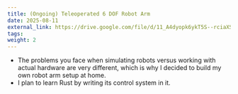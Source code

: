```yaml
---
title: (Ongoing) Teleoperated 6 DOF Robot Arm
date: 2025-08-11
external_link: https://drive.google.com/file/d/11_A4dyopk6ykT5S--rciaXSho9IaOo9-/view?usp=drive_link
tags:
weight: 2
---
```


- The problems you face when simulating robots versus working with actual hardware are very different, which is why I decided to build my own robot arm setup at home.
- I plan to learn Rust by writing its control system in it.
<!--more-->

